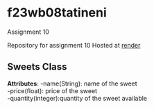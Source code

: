 # f23wb08tatineni
Assignment 10

Repository for assignment 10
Hosted at [render](https://f23wb08tatineni.onrender.com/)

## Sweets Class
**Attributes**:
-name(String): name of the sweet<br>
-price(float): price of the sweet<br>
-quantity(integer):quantity of the sweet available
